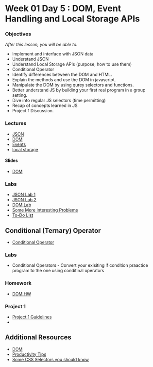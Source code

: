 
# Week 01 Day 5 : DOM, Event Handling and Local Storage APIs

### Objectives
*After this lesson, you will be able to:*
- Implement and interface with JSON data
- Understand JSON
- Understand Local Storage APIs (purpose, how to use them) 
- Conditional Operator
- Identify differences between the DOM and HTML.
- Explain the methods and use the DOM in javascript.
- Manipulate the DOM by using qurey selectors and functions.
- Better understand JS by building your first real program in a group setting.
- Dive into regular JS selectors (time permitting)
- Recap of concepts learned in JS
- Project 1 Discussion.
  
### Lectures 
* [JSON](JavaScriptVI.pptx)
* [DOM](https://www.w3schools.com/js/js_htmldom.asp)
* [Events](https://javascript.info/introduction-browser-events)
* [local storage](https://developer.mozilla.org/en-US/docs/Web/API/Window/localStorage) 

#### Slides
* [DOM](dom.pdf)

  
### Labs
* [JSON Lab 1](Labs/json)
* [JSON Lab 2](Task13/WDL1T13-JavaScriptVI_JSON.pdf)
* [DOM Lab](Labs/DOM/changeTheLogo_LAB.md)
* [Some More Interesting Problems](Labs/Manipulation/)
* [To-Do List](To-DoList)

## Conditional (Ternary) Operator
* [Conditional Operator](https://developer.mozilla.org/en-US/docs/Web/JavaScript/Reference/Operators/Conditional_Operator)
  
### Labs 
* Conditional Operators - Convert your exisiting if condition praactice program to the one using conditinal operators
   

### Homework

* [DOM HW](HomeWork.md)
  
### Project 1
* [Project 1 Guidelines](ProjectGuideLines.md)
*  
## Additional Resources

* [DOM](https://developer.mozilla.org/en-US/docs/Web/API/Document_Object_Model/Introduction)
* [Productivity Tips](productivity_tips.md)
* [Some CSS Selectors you should know](https://blog.bitsrc.io/11-css-selectors-you-should-be-using-58fc94c8cdff)
